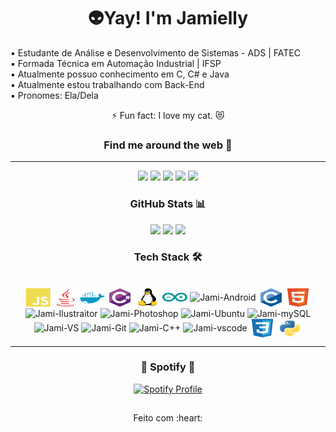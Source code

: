 <div align="center">
<h1>👽Yay! I'm Jamielly</h1>
</div>
<p align="justify"> ▪️ Estudante de Análise e Desenvolvimento de Sistemas - ADS | FATEC <br> ▪️ Formada Técnica em Automação Industrial | IFSP <br> ▪️ Atualmente possuo conhecimento em C, C# e Java<br> ▪️ Atualmente estou trabalhando com Back-End<br> ▪️ Pronomes: Ela/Dela<br>
<p align="center">⚡ Fun fact: I love my cat. 😻</p>
<div align="center">
  <h3> Find me around the web 🚀</h3>

--- 
<div align="center"> 
  <a href="https://www.youtube.com/channel/UCYaWrmozMN48G_Z76H45RWg" target="_blank"><img src="https://img.shields.io/badge/YouTube-FF0000?style=for-the-badge&logo=youtube&logoColor=white" target="_blank"></a>
  <a href="https://instagram.com/jamiih_" target="_blank"><img src="https://img.shields.io/badge/-Instagram-%23E4405F?style=for-the-badge&logo=instagram&logoColor=white" target="_blank"></a>
 <a href="https://discord.gg/jamie jami#9807" target="_blank"><img src="https://img.shields.io/badge/Discord-7289DA?style=for-the-badge&logo=discord&logoColor=white" target="_blank"></a> 
  <a href = "mailto:jamiellyreis@gmail.com"><img src="https://img.shields.io/badge/-Gmail-%23333?style=for-the-badge&logo=gmail&logoColor=white" target="_blank"></a>
  <a href="https://www.linkedin.com/in/jamielly-r-7292b0218" target="_blank"><img src="https://img.shields.io/badge/-LinkedIn-%230077B5?style=for-the-badge&logo=linkedin&logoColor=white" target="_blank"></a> 

  <div align="center">
  <h3>GitHub Stats 📊</h3>
</div>

<img height="180em" src="https://github-readme-stats.vercel.app/api?username=Jamielly&theme=tokyonight&hide_border=false&include_all_commits=false&count_private=true"/>
<img height="180em" src="https://github-readme-streak-stats.herokuapp.com/?user=Jamielly&theme=tokyonight&hide_border=true"/>
<img height="180em" src="https://github-readme-stats.vercel.app/api/top-langs/?username=Jamielly&theme=tokyonight&hide_border=false&include_all_commits=false&count_private=true&layout=compact"/>

<div align="center">
  <h3>Tech Stack 🛠️</h3>
</div>

<div style="display: inline_block"><br>
   <img align="center" alt="Jami-Js" height="30" width="40" src="https://raw.githubusercontent.com/devicons/devicon/master/icons/javascript/javascript-plain.svg">
  <img align="center" alt="Jami-Java" height="30" width="40" src="https://raw.githubusercontent.com/devicons/devicon/master/icons/java/java-plain.svg">
  <img align="center" alt="Jami-Docker" height="30" width="40" src="https://raw.githubusercontent.com/devicons/devicon/master/icons/docker/docker-plain.svg">
  <img align="center" alt="Jami-C#" height="30" width="40" src="https://raw.githubusercontent.com/devicons/devicon/master/icons/csharp/csharp-original.svg">
  <img align="center" alt="Jami-Linux" height="30" width="40" src="https://raw.githubusercontent.com/devicons/devicon/master/icons/linux/linux-original.svg">
  <img align="center" alt="Jami-Arduino" height="30" width="40" src="https://raw.githubusercontent.com/devicons/devicon/master/icons/arduino/arduino-original.svg">
  <img align="center" alt="Jami-Android" height="30" width="40" src="https://cdn.jsdelivr.net/gh/devicons/devicon/icons/androidstudio/androidstudio-original.svg"/>
  <img align="center" alt="Jami-C" height="30" width="40" src="https://raw.githubusercontent.com/devicons/devicon/master/icons/c/c-original.svg">
  <img align="center" alt="Jami-HTML" height="30" width="40" src="https://raw.githubusercontent.com/devicons/devicon/master/icons/html5/html5-original.svg">
  <img align="center" alt="Jami-Ilustraitor" height="30" width="40" src="https://cdn.jsdelivr.net/gh/devicons/devicon/icons/illustrator/illustrator-plain.svg" />
  <img align="center" alt="Jami-Photoshop" height="30" width="40" src="https://cdn.jsdelivr.net/gh/devicons/devicon/icons/photoshop/photoshop-plain.svg" />
  <img align="center" alt="Jami-Ubuntu" height="30" width="40" src="https://cdn.jsdelivr.net/gh/devicons/devicon/icons/ubuntu/ubuntu-plain.svg" />
  <img align="center" alt="Jami-mySQL" height="30" width="40" src="https://cdn.jsdelivr.net/gh/devicons/devicon/icons/mysql/mysql-original.svg" />
  <img align="center" alt="Jami-VS" height="30" width="40" src="https://cdn.jsdelivr.net/gh/devicons/devicon/icons/visualstudio/visualstudio-plain.svg" />
 <img align="center" alt="Jami-Git" height="30" width="40" src="https://cdn.jsdelivr.net/gh/devicons/devicon/icons/git/git-original.svg" /> 
    <img align="center" alt="Jami-C++" height="30" width="40" src="https://cdn.jsdelivr.net/gh/devicons/devicon/icons/cplusplus/cplusplus-original.svg" />
    <img align="center" alt="Jami-vscode" height="30" width="40" src="https://cdn.jsdelivr.net/gh/devicons/devicon/icons/vscode/vscode-original.svg" />
  <img align="center" alt="Jami-CSS" height="30" width="40" src="https://raw.githubusercontent.com/devicons/devicon/master/icons/css3/css3-original.svg">
  <img align="center" alt="Jami-Python" height="30" width="40" src="https://raw.githubusercontent.com/devicons/devicon/master/icons/python/python-original.svg">
</div>
 
<!--![](https://github-profile-trophy.vercel.app/?username=Jamielly&theme=onedark&no-frame=false&no-bg=true&margin-w=4)


![](https://quotes-github-readme.vercel.app/api?type=horizontal&theme=dark) -->
 
<div align="center">
<!--![Snake animation](https://github.com/Jamielly/Jamielly/blob/output/github-contribution-grid-snake.svg) -- >
</div>
-->
 
---
<div align="center">
  <h3>💚 Spotify 💚</h3>
  <a href="https://open.spotify.com/user/3148r1ud0nfgmjzlssy06z9zj?si">
    <img src="https://img.shields.io/badge/Spotify-1DB954?style=for-the-badge&logo=spotify&logoColor=white" alt="Spotify Profile">
  </a>
</div>

##
 <p>Feito com :heart:</p>

